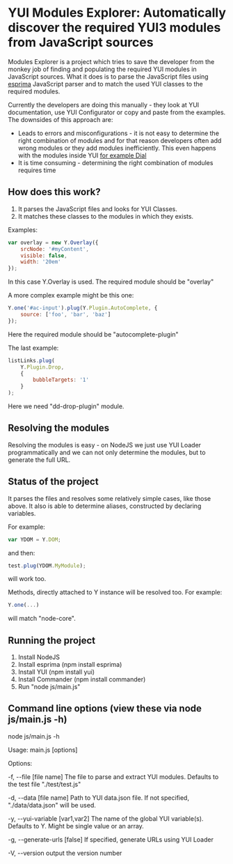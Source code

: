 YUI Modules Explorer: Automatically discover the required YUI3 modules from JavaScript sources
========================================

Modules Explorer is a project which tries to save the developer from the monkey job of finding and populating the required YUI modules in JavaScript sources. What it does is to parse the JavaScript files using [esprima](http://esprima.org/) JavaScript parser and to match the used YUI classes to the required modules.

Currently the developers are doing this manually - they look at YUI documentation, use YUI Configurator or copy and paste from the examples. The downsides of this approach are:
* Leads to errors and misconfigurations - it is not easy to determine the right combination of modules and for that reason developers often add wrong modules or they add modules inefficiently. This even happens with the modules inside YUI [for example Dial](http://www.yuiblog.com/blog/2011/07/01/yui-and-loader-changes-for-3-4-0/)
* It is time consuming - determining the right combination of modules requires time

How does this work?
-----------

1. It parses the JavaScript files and looks for YUI Classes.
2. It matches these classes to the modules in which they exists.

Examples:

```javascript
var overlay = new Y.Overlay({
	srcNode: '#myContent',
	visible: false,
	width: '20em'
});
```

In this case Y.Overlay is used. The required module should be "overlay"

A more complex example might be this one:

```javascript
Y.one('#ac-input').plug(Y.Plugin.AutoComplete, {
	source: ['foo', 'bar', 'baz']
});
```

Here the required module should be "autocomplete-plugin"


The last example:

```javascript
listLinks.plug(
	Y.Plugin.Drop,
	{
		bubbleTargets: '1'
	}
);
```

Here we need "dd-drop-plugin" module.

Resolving the modules
-----------

Resolving the modules is easy - on NodeJS we just use YUI Loader programmatically and we can not only determine the modules, but to generate the full URL.


Status of the project
-----------

It parses the files and resolves some relatively simple cases, like those above. It also is able to determine aliases, constructed by declaring variables.

For example:

```javascript
var YDOM = Y.DOM;
```

and then:

```javascript
test.plug(YDOM.MyModule);
```

will work too.

Methods, directly attached to Y instance will be resolved too. For example:

```javascript
Y.one(...)
```

will match "node-core".

Running the project
-----------

1. Install NodeJS
2. Install esprima (npm install esprima)
3. Install YUI (npm install yui)
4. Install Commander (npm install commander)
4. Run "node js/main.js"

Command line options (view these via node js/main.js -h)
-----------

node js/main.js -h

Usage: main.js [options]

Options:

-f, --file [file name]          The file to parse and extract YUI modules. Defaults to the test file "./test/test.js"

-d, --data [file name]          Path to YUI data.json file. If not specified, "./data/data.json" will be used.

-y, --yui-variable [var1,var2]  The name of the global YUI variable(s). Defaults to Y. Might be single value or an array.

-g, --generate-urls [false]     If specified, generate URLs using YUI Loader

-V, --version                   output the version number